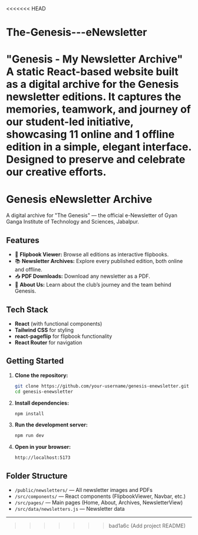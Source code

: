 <<<<<<< HEAD
# The-Genesis---eNewsletter
"Genesis - My Newsletter Archive" A static React-based website built as a digital archive for the Genesis newsletter editions. It captures the memories, teamwork, and journey of our student-led initiative, showcasing 11 online and 1 offline edition in a simple, elegant interface. Designed to preserve and celebrate our creative efforts.
=======
# Genesis eNewsletter Archive

A digital archive for "The Genesis" — the official e-Newsletter of Gyan Ganga Institute of Technology and Sciences, Jabalpur.

## Features

- 📰 **Flipbook Viewer:** Browse all editions as interactive flipbooks.
- 📚 **Newsletter Archives:** Explore every published edition, both online and offline.
- 📥 **PDF Downloads:** Download any newsletter as a PDF.
- 📖 **About Us:** Learn about the club’s journey and the team behind Genesis.

## Tech Stack

- **React** (with functional components)
- **Tailwind CSS** for styling
- **react-pageflip** for flipbook functionality
- **React Router** for navigation

## Getting Started

1. **Clone the repository:**
   ```bash
   git clone https://github.com/your-username/genesis-enewsletter.git
   cd genesis-enewsletter
   ```

2. **Install dependencies:**
   ```bash
   npm install
   ```

3. **Run the development server:**
   ```bash
   npm run dev
   ```

4. **Open in your browser:**
   ```
   http://localhost:5173
   ```

## Folder Structure

- `/public/newsletters/` — All newsletter images and PDFs
- `/src/components/` — React components (FlipbookViewer, Navbar, etc.)
- `/src/pages/` — Main pages (Home, About, Archives, NewsletterView)
- `/src/data/newsletters.js` — Newsletter data


---
>>>>>>> bad1a6c (Add project README)
